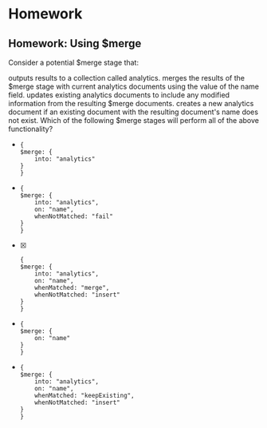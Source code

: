 # Homework

## Homework: Using $merge

Consider a potential $merge stage that:

outputs results to a collection called analytics.
merges the results of the $merge stage with current analytics documents using the value of the name field.
updates existing analytics documents to include any modified information from the resulting $merge documents.
creates a new analytics document if an existing document with the resulting document's name does not exist.
Which of the following $merge stages will perform all of the above functionality?



- 
    ```
    {
    $merge: {
        into: "analytics"
    }
    }
    ```
- 
    ```
    {
    $merge: {
        into: "analytics",
        on: "name",
        whenNotMatched: "fail"
    }
    }
    ```
- [X]
    ```
    {
    $merge: {
        into: "analytics",
        on: "name",
        whenMatched: "merge",
        whenNotMatched: "insert"
    }
    }
    ```
- 
    ```
    {
    $merge: {
        on: "name"
    }
    }
    ```
- 
    ```
    {
    $merge: {
        into: "analytics",
        on: "name",
        whenMatched: "keepExisting",
        whenNotMatched: "insert"
    }
    }
    ```